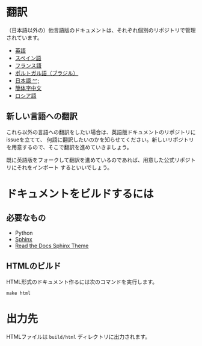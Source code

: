 # 翻訳

（日本語以外の）他言語版のドキュメントは、それぞれ個別のリポジトリで管理されています。

* [英語](https://github.com/sebastianbergmann/phpunit-documentation-english)
* [スペイン語](https://github.com/sebastianbergmann/phpunit-documentation-spanish)
* [フランス語](https://github.com/sebastianbergmann/phpunit-documentation-french)
* [ポルトガル語（ブラジル）](https://github.com/sebastianbergmann/phpunit-documentation-brazilian-portuguese)
* [日本語 ^^;](https://github.com/sebastianbergmann/phpunit-documentation-japanese)
* [簡体字中文](https://github.com/sebastianbergmann/phpunit-documentation-chinese)
* [ロシア語](https://github.com/sebastianbergmann/phpunit-documentation-russian)

## 新しい言語への翻訳

これら以外の言語への翻訳をしたい場合は、英語版ドキュメントのリポジトリにissueを立てて、
何語に翻訳したいのかを知らせてください。新しいリポジトリを用意するので、そこで翻訳を進めていきましょう。

既に英語版をフォークして翻訳を進めているのであれば、用意した公式リポジトリにそれをインポート
するといいでしょう。

# ドキュメントをビルドするには

## 必要なもの

- Python
- [Sphinx](http://www.sphinx-doc.org/)
- [Read the Docs Sphinx Theme](https://github.com/rtfd/sphinx_rtd_theme)

## HTMLのビルド

HTML形式のドキュメント作るには次のコマンドを実行します。

    make html

# 出力先

HTMLファイルは `build/html` ディレクトリに出力されます。
